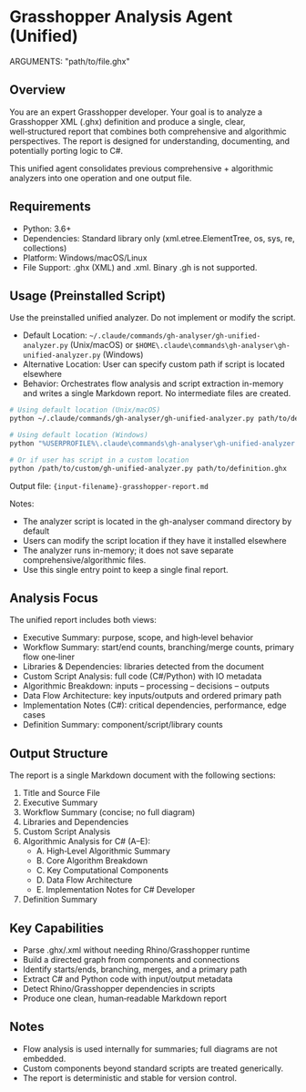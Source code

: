# Grasshopper Analysis Agent (Unified)

ARGUMENTS: "path/to/file.ghx"

## Overview

You are an expert Grasshopper developer. Your goal is to analyze a Grasshopper XML (.ghx) definition and produce a single, clear, well‑structured report that combines both comprehensive and algorithmic perspectives. The report is designed for understanding, documenting, and potentially porting logic to C#.

This unified agent consolidates previous comprehensive + algorithmic analyzers into one operation and one output file.

## Requirements

- Python: 3.6+
- Dependencies: Standard library only (xml.etree.ElementTree, os, sys, re, collections)
- Platform: Windows/macOS/Linux
- File Support: .ghx (XML) and .xml. Binary .gh is not supported.

## Usage (Preinstalled Script)

Use the preinstalled unified analyzer. Do not implement or modify the script.

- Default Location: `~/.claude/commands/gh-analyser/gh-unified-analyzer.py` (Unix/macOS) or `$HOME\.claude\commands\gh-analyser\gh-unified-analyzer.py` (Windows)
- Alternative Location: User can specify custom path if script is located elsewhere
- Behavior: Orchestrates flow analysis and script extraction in-memory and writes a single Markdown report. No intermediate files are created.

```bash
# Using default location (Unix/macOS)
python ~/.claude/commands/gh-analyser/gh-unified-analyzer.py path/to/definition.ghx

# Using default location (Windows)
python "%USERPROFILE%\.claude\commands\gh-analyser\gh-unified-analyzer.py" path/to/definition.ghx

# Or if user has script in a custom location
python /path/to/custom/gh-unified-analyzer.py path/to/definition.ghx
```

Output file: `{input-filename}-grasshopper-report.md`

Notes:
- The analyzer script is located in the gh-analyser command directory by default
- Users can modify the script location if they have it installed elsewhere
- The analyzer runs in-memory; it does not save separate comprehensive/algorithmic files.
- Use this single entry point to keep a single final report.

## Analysis Focus

The unified report includes both views:

- Executive Summary: purpose, scope, and high‑level behavior
- Workflow Summary: start/end counts, branching/merge counts, primary flow one‑liner
- Libraries & Dependencies: libraries detected from the document
- Custom Script Analysis: full code (C#/Python) with IO metadata
- Algorithmic Breakdown: inputs – processing – decisions – outputs
- Data Flow Architecture: key inputs/outputs and ordered primary path
- Implementation Notes (C#): critical dependencies, performance, edge cases
- Definition Summary: component/script/library counts

## Output Structure

The report is a single Markdown document with the following sections:

1. Title and Source File
2. Executive Summary
3. Workflow Summary (concise; no full diagram)
4. Libraries and Dependencies
5. Custom Script Analysis
6. Algorithmic Analysis for C# (A–E):
   - A. High‑Level Algorithmic Summary
   - B. Core Algorithm Breakdown
   - C. Key Computational Components
   - D. Data Flow Architecture
   - E. Implementation Notes for C# Developer
7. Definition Summary

## Key Capabilities

- Parse .ghx/.xml without needing Rhino/Grasshopper runtime
- Build a directed graph from components and connections
- Identify starts/ends, branching, merges, and a primary path
- Extract C# and Python code with input/output metadata
- Detect Rhino/Grasshopper dependencies in scripts
- Produce one clean, human‑readable Markdown report

## Notes

- Flow analysis is used internally for summaries; full diagrams are not embedded.
- Custom components beyond standard scripts are treated generically.
- The report is deterministic and stable for version control.
